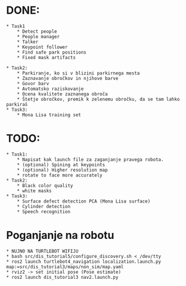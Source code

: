 # DONE:
	* Task1
		* Detect people
		* People manager
		* Talker
		* Keypoint follower
		* Find safe park positions
		* Fixed mask artifacts
		
	* Task2:
		* Parkiranje, ko si v blizini parkirnega mesta
		* Zaznavanje obročkov in njihove barve
		* Govor barv
		* Avtomatsko raziskovanje
		* Ocena kvalitete zaznanega obroča
		* Štetje obročkov, premik k zelenemu obročku, da se tam lahko parkiraš 
	* Task3:
		* Mona Lisa training set
# TODO:
	* Task1:
		* Napisat kak launch file za zaganjanje pravega robota.
		* (optional) Spining at keypoints
		* (optional) Higher resolution map
		* rotate to face more accurately
	* Task2:
		* Black color quality
		* white masks
	* Task3:
		* Surface defect detection PCA (Mona Lisa surface)
		* Cylinder detection
		* Speech recognition

# Poganjanje na robotu
	* NUJNO NA TURTLEBOT WIFIJU
	* bash src/dis_tutorial5/configure_discovery.sh < /dev/tty 
	* ros2 launch turtlebot4_navigation localization.launch.py map:=src/dis_tutorial3/maps/non_sim/map.yaml
	* rviz2 -> set initial pose (Pose estimate)
	* ros2 launch dis_tutorial3 nav2.launch.py
